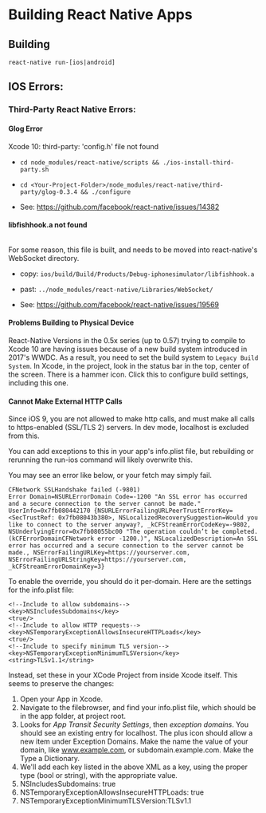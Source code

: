 # Building React Native Apps


## Building
`react-native run-[ios|android]`

## IOS Errors:

### Third-Party React Native Errors:

#### Glog Error

Xcode 10: third-party: 'config.h' file not found

- `cd node_modules/react-native/scripts &&
./ios-install-third-party.sh`
- `cd <Your-Project-Folder>/node_modules/react-native/third-party/glog-0.3.4 &&
./configure`

- See: https://github.com/facebook/react-native/issues/14382

#### libfishhook.a not found

```error: Build input file cannot be found: '/Users/Atomox/Sites/mta-node/app/node_modules/react-native/Libraries/WebSocket/libfishhook.a'
```

For some reason, this file is built, and needs to be moved into react-native's WebSocket directory.

- copy: `ios/build/Build/Products/Debug-iphonesimulator/libfishhook.a`
- past: `../node_modules/react-native/Libraries/WebSocket/`

- See: https://github.com/facebook/react-native/issues/19569


#### Problems Building to Physical Device

React-Native Versions in the 0.5x series (up to 0.57) trying to compile to Xcode 10 are having issues because of a new build system introduced in 2017's WWDC. As a result, you need to set the build system to `Legacy Build System`. In Xcode, in the project, look in the status bar in the top, center of the screen. There is a hammer icon. Click this to configure build settings, including this one.

#### Cannot Make External HTTP Calls

Since iOS 9, you are not allowed to make http calls, and must make all calls to https-enabled (SSL/TLS 2) servers. In dev mode, localhost is excluded from this.

You can add exceptions to this in your app's info.plist file, but rebuilding or rerunning the run-ios command will likely overwrite this.

You may see an error like below, or your fetch may simply fail.
```
CFNetwork SSLHandshake failed (-9801)
Error Domain=NSURLErrorDomain Code=-1200 "An SSL error has occurred and a secure connection to the server cannot be made." UserInfo=0x7fb080442170 {NSURLErrorFailingURLPeerTrustErrorKey=<SecTrustRef: 0x7fb08043b380>, NSLocalizedRecoverySuggestion=Would you like to connect to the server anyway?, _kCFStreamErrorCodeKey=-9802, NSUnderlyingError=0x7fb08055bc00 "The operation couldn’t be completed. (kCFErrorDomainCFNetwork error -1200.)", NSLocalizedDescription=An SSL error has occurred and a secure connection to the server cannot be made., NSErrorFailingURLKey=https://yourserver.com, NSErrorFailingURLStringKey=https://yourserver.com, _kCFStreamErrorDomainKey=3}
```

To enable the override, you should do it per-domain. Here are the settings for the info.plist file:

```
<!--Include to allow subdomains-->
<key>NSIncludesSubdomains</key>
<true/>
<!--Include to allow HTTP requests-->
<key>NSTemporaryExceptionAllowsInsecureHTTPLoads</key>
<true/>
<!--Include to specify minimum TLS version-->
<key>NSTemporaryExceptionMinimumTLSVersion</key>
<string>TLSv1.1</string>
```

Instead, set these in your XCode Project from inside Xcode itself. This seems to preserve the changes:

1. Open your App in Xcode.
2. Navigate to the filebrowser, and find your info.plist file, which should be in the app folder, at project root.
3. Looks for *App Transit Security Settings*, then _exception domains_. You should see an existing entry for localhost. The plus icon should allow a new item under Exception Domains. Make the name the value of your domain, like www.example.com, or subdomain.example.com. Make the Type a Dictionary.
4. We'll add each key listed in the above XML as a key, using the proper type (bool or string), with the appropriate value.
5. NSIncludesSubdomains: true
6. NSTemporaryExceptionAllowsInsecureHTTPLoads: true
7. NSTemporaryExceptionMinimumTLSVersion:TLSv1.1
